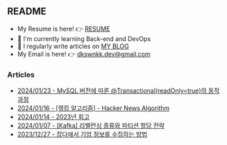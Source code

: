 
## README

- My Resume is here! 👉 [RESUME](https://www.linkedin.com/in/dkswnkk/)
- 🌱 I'm currently learning Back-end and DevOps
- 📝 I regularly write articles on [MY BLOG](https://dkswnkk.tistory.com/)
- My Email is here! 👉  dkswnkk.dev@gmail.com

### Articles

- [2024/01/23 - MySQL 버전에 따른 @Transactional(readOnly=true)의 동작 과정](https://dkswnkk.tistory.com/740) <br/>
- [2024/01/16 - [랭킹 알고리즘] - Hacker News Algorithm](https://dkswnkk.tistory.com/738) <br/>
- [2024/01/14 - 2023년 회고](https://dkswnkk.tistory.com/737) <br/>
- [2024/01/07 - [Kafka] 리밸런싱 종류와 파티션 할당 전략](https://dkswnkk.tistory.com/736) <br/>
- [2023/12/27 - 잡다에서 기업 정보를 수집하는 방법](https://dkswnkk.tistory.com/735) <br/>
